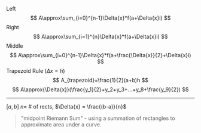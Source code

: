 
Left
$$
A\approx\sum_{i=0}^{n-1}\Delta{x}*f(a+\Delta{x}i)
$$
Right
$$
A\approx\sum_{i=1}^{n}\Delta{x}*f(a+\Delta{x}i)
$$
Middle
$$
A\approx\sum_{i=0}^{n-1}\Delta{x}*f(a+\frac{\Delta{x}}{2}+\Delta{x}i)
$$
Trapezoid Rule   ($\Delta{x}=h$)
$$
A_{trapezoid}=\frac{1}{2}(a+b)h
$$
$$
A\approx{\Delta{x}}(\frac{y_1}{2}+y_2+y_3+...+y_8+\frac{y_9}{2})
$$


---
$[a , b]$
$n =$ # of rects,
$\Delta{x} = \frac{(b-a)}{n}$
> "midpoint Riemann Sum" - using a summation of rectangles to approximate area under a curve.